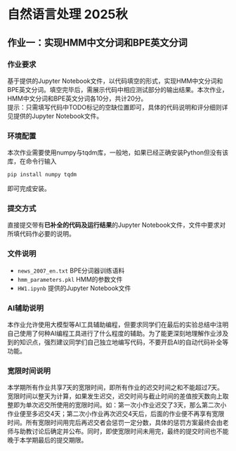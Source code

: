 # 自然语言处理 2025秋

## 作业一：实现HMM中文分词和BPE英文分词

### 作业要求

基于提供的Jupyter Notebook文件，以代码填空的形式，实现HMM中文分词和BPE英文分词。填空完毕后，需展示代码中相应测试部分的输出结果。本次作业，HMM中文分词和BPE英文分词各10分，共计20分。  
提示：只需填写代码中TODO标记的空缺位置即可，具体的代码说明和评分细则详见提供的Jupyter Notebook文件。

### 环境配置

本次作业需要使用numpy与tqdm库，一般地，如果已经正确安装Python但没有该库，在命令行输入

```
pip install numpy tqdm
```

即可完成安装。

### 提交方式

直接提交带有<b>已补全的代码及运行结果</b>的Jupyter Notebook文件，文件中要求对所填代码作必要的说明。

### 文件说明

- `news_2007_en.txt` BPE分词器训练语料
- `hmm_parameters.pkl` HMM的参数文件
- `HW1.ipynb` 提供的Jupyter Notebook文件

### AI辅助说明

本作业允许使用大模型等AI工具辅助编程，但要求同学们在最后的实验总结中注明自己使用了何种AI编程工具进行了什么程度的辅助。为了能更深刻地理解作业涉及到的知识点，强烈建议同学们自己独立地编写代码，不要开启AI的自动代码补全等功能。

### 宽限时间说明

本学期所有作业共享7天的宽限时间，即所有作业的迟交时间之和不能超过7天。宽限时间以整天为计算，如果发生迟交，迟交时间与截止时间的差值按天数向上取整即为单次迟交所使用的宽限时间。如：第一次小作业迟交了3天，那么第二次小作业便至多迟交4天；第二次小作业再次迟交4天后，后面的作业便不再享有宽限时间。所有宽限时间用完后再迟交者会惩罚一定分数，具体的惩罚方案最终会由老师与助教讨论后确定并公布。同时，即使宽限时间未用完，最终的提交时间也不能晚于本学期最后的提交期限。
